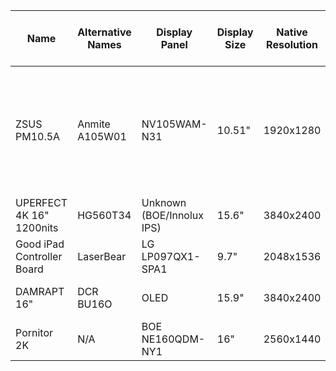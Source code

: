 
|Name|Alternative Names|Display Panel|Display Size|Native Resolution|HDR|VRR|1:1 AR|Wide/Full AR|16:9 AR|4:3 AR|5:4 AR|Other AR|Min Refresh (Vsync 2)|Max Refresh (Vsync 2)|Min Refesh (Custom modeline)| Max Refesh (Custom modeline)|RTD version|RAM|Flash Memory Chip|Flash Memory Size|Suggested Custom Configs|
|--|--|--|--|--|--|--|--|--|--|--|--|--|--|--|--|--|--|--|--|--|--|
| ZSUS PM10.5A | Anmite A105W01 | NV105WAM-N31 | 10.51" | 1920x1280 | TBD | TBD | ❌ | ✅ | ❌ | ✅ | ✅ | ❌ | <49Hz | 65Hz | TBD | 70.6Hz | 2555T (?) | TBD | P25Q40SH | 512KB | If you want to set the display to always use 4:3 AR, set 4:3 AR systemwide with <br />  ```video_mode=1704,1280,60,cvt``` <br /> and for AO486 specific 4:3 AR 70Hz config <br /> ```[ao486] vscale_mode=1 video_mode=1704,8,32,72,1280,1,8,1,163985``` <br /><br /> If you are using the display with its native video mode and wide AR, set AO486 for 70Hz and Wide AR <br /> ```[ao486] video_mode=1920,8,32,72,1280,1,8,1,183500 vscale_mode=1```|
| UPERFECT 4K 16" 1200nits | HG560T34 | Unknown (BOE/Innolux IPS) | 15.6" | 3840x2400 | ✅ | ✅ | ✅ | ✅ | ✅ | ✅ | ✅ | ✅ | <48Hz | 60Hz | 40Hz | 75Hz | 2556T | 512KB | P25Q40SH | 512KB | MiSTer Optimized Modeline: ```video_mode=1600,48,32,80,1200,3,6,26,130250,+hsync,+vsync``` |
| Good iPad Controller Board | LaserBear | LG LP097QX1-SPA1 | 9.7" | 2048x1536 | ❔ | ❔ | ✅ | ❌ | ❌ | ✅ | ✅ | ✅ | <48Hz | 60Hz | 40Hz | 75Hz | 2556T | 512KB | P25Q40SH | 512KB | For MiSTer use ```video_mode=13``` <br/> Laser bear says that it supports Freesync and HDR but no way to verify that.|
| DAMRAPT 16" | DCR BU16O | OLED | 15.9" | 3840x2400 | ✅ | ❔ | ✅ | ✅ | ✅ | ✅ | ✅ | ✅ | 23Hz | 60Hz | 40Hz | 100Hz | ? | ? | ? | ? | Has trouble with refresh rates under 60hz (will display them but will buffer a frame even with freesync). OSD only has the bare minimum of settings. MiSTer Optmized Modeline: don't use it :p|
| Pornitor 2K | N/A | BOE NE160QDM-NY1 | 16" | 2560x1440 | ❌ | ✅ | ✅ | ✅ | ✅ | ✅ | ✅ | ✅ | <48Hz | 60Hz | 40Hz | 75Hz | 2556T | 512KB | P25Q40SH | 512KB | MiSTer Optimized Modeline:```video_mode=2160,48,32,80,1440,3,10,27,206020,+hsync,-vsync```|
